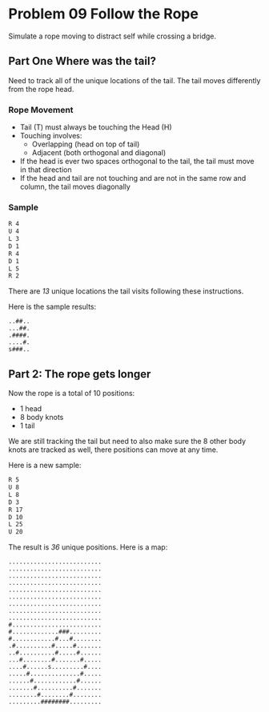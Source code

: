 # Problem 09 Follow the Rope

Simulate a rope moving to distract self while crossing a bridge.

## Part One Where was the tail?

Need to track all of the unique locations of the tail.  The tail moves
differently from the rope head.

### Rope Movement

- Tail (T) must always be touching the Head (H)
- Touching involves:
    - Overlapping (head on top of tail)
    - Adjacent (both orthogonal and diagonal)
- If the head is ever two spaces orthogonal to the tail, the tail must move in that direction
- If the head and tail are not touching and are not in the same row and column, the tail moves diagonally

### Sample

```BASH
R 4
U 4
L 3
D 1
R 4
D 1
L 5
R 2
```

There are *13* unique locations the tail visits following these instructions.

Here is the sample results:
```text
..##..
...##.
.####.
....#.
s###..
```

## Part 2: The rope gets longer

Now the rope is a total of 10 positions:
- 1 head
- 8 body knots
- 1 tail

We are still tracking the tail but need to also make sure the 8 other body
knots are tracked as well, there positions can move at any time.

Here is a new sample:
```BASH
R 5
U 8
L 8
D 3
R 17
D 10
L 25
U 20
```

The result is *36* unique positions.
Here is a map:
```TXT
..........................
..........................
..........................
..........................
..........................
..........................
..........................
..........................
..........................
#.........................
#.............###.........
#............#...#........
.#..........#.....#.......
..#..........#.....#......
...#........#.......#.....
....#......s.........#....
.....#..............#.....
......#............#......
.......#..........#.......
........#........#........
.........########.........
```